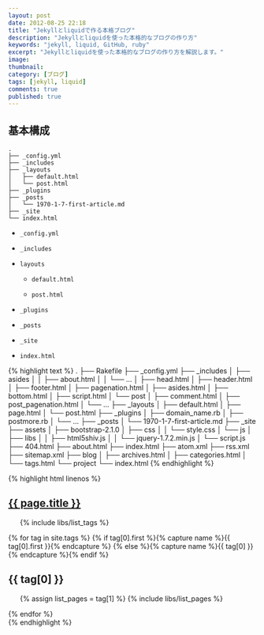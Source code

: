 ```yaml
---
layout: post
date: 2012-08-25 22:18
title: "Jekyllとliquidで作る本格ブログ"
description: "Jekyllとliquidを使った本格的なブログの作り方"
keywords: "jekyll, liquid, GitHub, ruby"
excerpt: "Jekyllとliquidを使った本格的なブログの作り方を解説します。"
image: 
thumbnail: 
category: [ブログ]
tags: [jekyll, liquid]
comments: true
published: true
---
```

基本構成
--------

<!--more-->

	.
	├── _config.yml
	├── _includes
	├── _layouts
	│   ├── default.html
	│   └── post.html
	├── _plugins
	├── _posts
	│   └── 1970-1-7-first-article.md
	├── _site
	└── index.html

* `_config.yml`  
	
* `_includes`  
	
* `layouts`  
	
	* `default.html`  
		
	* `post.html`  
		
* `_plugins`  
	
* `_posts`  
	
* `_site`  
	
* `index.html`  
	

{% highlight text %}
.
├── Rakefile
├── _config.yml
├── _includes
│   ├── asides
│   │   ├── about.html
│   │   └── ...
│   ├── head.html
│   ├── header.html
│   ├── footer.html
│   ├── pagenation.html
│   ├── asides.html
│   ├── bottom.html
│   ├── script.html
│   └── post
│       ├── comment.html
│       ├── post_pagenation.html
│       └── ...
├── _layouts
│   ├── default.html
│   ├── page.html
│   └── post.html
├── _plugins
│   ├── domain_name.rb
│   ├── postmore.rb
│   └── ...
├── _posts
│   └── 1970-1-7-first-article.md
├── _site
├── assets
│   ├── bootstrap-2.1.0
│   ├── css
│   │   └── style.css
│   └── js
│       ├── libs
│       │   ├── html5shiv.js
│       │   └── jquery-1.7.2.min.js
│       └── script.js
├── 404.html
├── about.html
├── index.html
├── atom.xml
├── rss.xml
├── sitemap.xml
├── blog
│   ├── archives.html
│   ├── categories.html
│   └── tags.html
└── project
    └── index.html
{% endhighlight %}

{% highlight html linenos %}
			<section id="tags">
				<h1><a href="{{ site.baseurl }}{{ page.url }}">{{ page.title }}</a></h1>
				<ul class="tag-list clearfix">
{% include libs/list_tags %}
				</ul>
{% for tag in site.tags %}
	{% if tag[0].first %}{% capture name %}{{ tag[0].first }}{% endcapture %}
	{% else %}{% capture name %}{{ tag[0] }}{% endcapture %}{% endif %}
				<h2 id="ref-{{ name | cgi_escape | remove:'%' }}">{{ tag[0] }}</h2>
				<ul>
	{% assign list_pages = tag[1] %}
	{% include libs/list_pages %}
				</ul>
{% endfor %}
			</section>
{% endhighlight %}